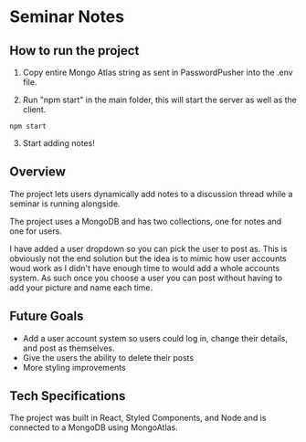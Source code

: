 # Seminar Notes

## How to run the project

1. Copy entire Mongo Atlas string as sent in PasswordPusher into the .env file.

2. Run "npm start" in the main folder, this will start the server as well as the client.

```
npm start
```

3. Start adding notes!

## Overview

The project lets users dynamically add notes to a discussion thread while a seminar is running alongside. 

The project uses a MongoDB and has two collections, one for notes and one for users.  

I have added a user dropdown so you can pick the user to post as. This is obviously not the end solution but the idea is to mimic how user accounts woud work as I didn't have enough time to would add a whole accounts system. As such once you choose a user you can post without having to add your picture and name each time. 


## Future Goals

- Add a user account system so users could log in, change their details, and post as themselves. 
- Give the users the ability to delete their posts
- More styling improvements

## Tech Specifications

The project was built in React, Styled Components, and Node and is connected to a MongoDB using MongoAtlas.
